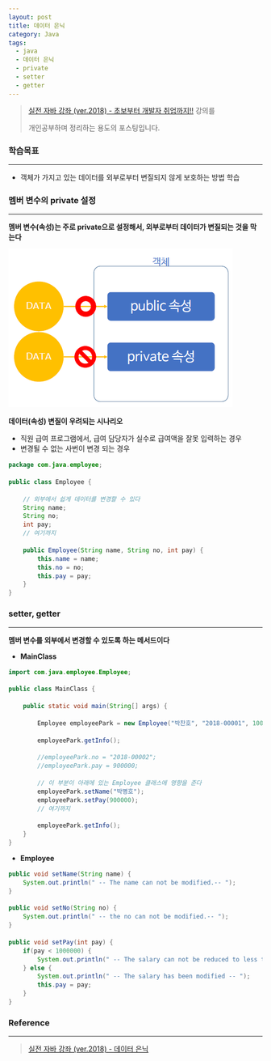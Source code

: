 ```yaml
---
layout: post
title: 데이터 은닉
category: Java
tags:
  - java
  - 데이터 은닉
  - private
  - setter
  - getter
---
```




> [실전 자바 강좌 (ver.2018) - 초보부터 개발자 취업까지!!](https://www.inflearn.com/course/%EC%8B%A4%EC%A0%84-%EC%9E%90%EB%B0%94_java-renew/) 강의를
>
> 개인공부하며 정리하는 용도의 포스팅입니다.



### 학습목표

---

- 객체가 가지고 있는 데이터를 외부로부터 변질되지 않게 보호하는 방법 학습



### 멤버 변수의 private 설정

---

**멤버 변수(속성)는 주로 private으로 설정해서, 외부로부터 데이터가 변질되는 것을 막는다**



![패키지](/assets/Java/private.png)

**데이터(속성) 변질이 우려되는 시나리오**

- 직원 급여 프로그램에서, 급여 담당자가 실수로 급여액을 잘못 입력하는 경우
- 변경될 수 없는 사번이 변경 되는 경우

```java
package com.java.employee;

public class Employee {
    
    // 외부에서 쉽게 데이터를 변경할 수 있다
    String name;
    String no;
    int pay;
    // 여기까지
    
    public Employee(String name, String no, int pay) {
        this.name = name;
        this.no = no;
        this.pay = pay;
    }   
}
```





### setter, getter

---

**멤버 변수를 외부에서 변경할 수 있도록 하는 메서드이다**

- **MainClass**

```java
import com.java.employee.Employee;

public class MainClass {
    
    public static void main(String[] args) {
        
        Employee employeePark = new Employee("박찬호", "2018-00001", 1000000);
        
        employeePark.getInfo();
        
        //employeePark.no = "2018-00002";
        //employeePark.pay = 900000;
        
        // 이 부분이 아래에 있는 Employee 클래스에 영향을 준다
        employeePark.setName("박병호");
        employeePark.setPay(900000);
        // 여기까지
        
        employeePark.getInfo();
    }
}
```



- **Employee**

```java
public void setName(String name) {
    System.out.println(" -- The name can not be modified.-- ");
}

public void setNo(String no) {
    System.out.println(" -- the no can not be modified.-- ");
}

public void setPay(int pay) {
    if(pay < 1000000) {
        System.out.println(" -- The salary can not be reduced to less than 1,000,000 won.-- ");
    } else {
        System.out.println(" -- The salary has been modified -- ");
        this.pay = pay;
    }
}
```







### Reference

---

> [실전 자바 강좌 (ver.2018) - 데이터 은닉](https://www.inflearn.com/course/%EC%8B%A4%EC%A0%84-%EC%9E%90%EB%B0%94_java-renew/%EB%8D%B0%EC%9D%B4%ED%84%B0-%EC%9D%80%EB%8B%89/)



